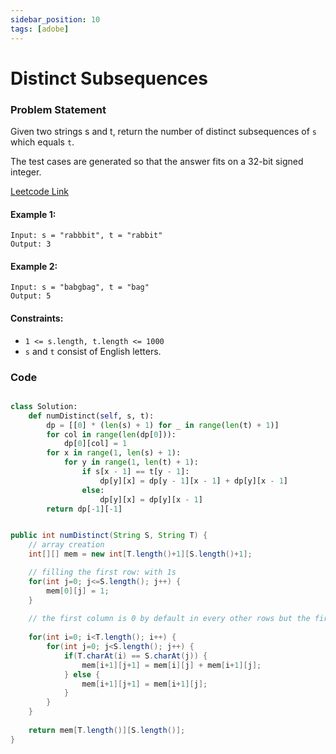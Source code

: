 ```yaml
---
sidebar_position: 10
tags: [adobe]
---
```


# Distinct Subsequences

### Problem Statement

Given two strings s and t, return the number of distinct subsequences of `s` which equals `t`.

The test cases are generated so that the answer fits on a 32-bit signed integer.

[Leetcode Link](https://leetcode.com/problems/distinct-subsequences)

#### Example 1:
```
Input: s = "rabbbit", t = "rabbit"
Output: 3
```

#### Example 2:
```
Input: s = "babgbag", t = "bag"
Output: 5
```

#### Constraints:

- `1 <= s.length, t.length <= 1000`
- `s` and `t` consist of English letters.

### Code

```python title="Python Code"

class Solution:
    def numDistinct(self, s, t):
        dp = [[0] * (len(s) + 1) for _ in range(len(t) + 1)]
        for col in range(len(dp[0])):
            dp[0][col] = 1
        for x in range(1, len(s) + 1):
            for y in range(1, len(t) + 1):
                if s[x - 1] == t[y - 1]:
                    dp[y][x] = dp[y - 1][x - 1] + dp[y][x - 1]
                else:
                    dp[y][x] = dp[y][x - 1]
        return dp[-1][-1]
```

```java title="Java Code"

public int numDistinct(String S, String T) {
    // array creation
    int[][] mem = new int[T.length()+1][S.length()+1];

    // filling the first row: with 1s
    for(int j=0; j<=S.length(); j++) {
        mem[0][j] = 1;
    }
    
    // the first column is 0 by default in every other rows but the first, which we need.
    
    for(int i=0; i<T.length(); i++) {
        for(int j=0; j<S.length(); j++) {
            if(T.charAt(i) == S.charAt(j)) {
                mem[i+1][j+1] = mem[i][j] + mem[i+1][j];
            } else {
                mem[i+1][j+1] = mem[i+1][j];
            }
        }
    }
    
    return mem[T.length()][S.length()];
}
```


